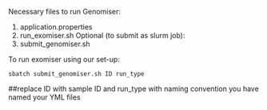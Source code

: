 Necessary files to run Genomiser:
1. application.properties
2. run_exomiser.sh
Optional (to submit as slurm job):
3. submit_genomiser.sh

To run exomiser using our set-up:

``` sbatch submit_genomiser.sh ID run_type ```

##replace ID with sample ID and run_type with naming convention you have named your YML files
